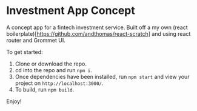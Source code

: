 # Investment App Concept

A concept app for a fintech investment service. Built off a my own (react boilerplate)[https://github.com/andthomas/react-scratch] and using react router and Grommet UI.

To get started:

1. Clone or download the repo.
2. cd into the repo and run `npm i`.
3. Once dependencies have been installed, run `npm start` and view your project on `http://localhost:3000/`.
4. To build, run `npm build`.

Enjoy!